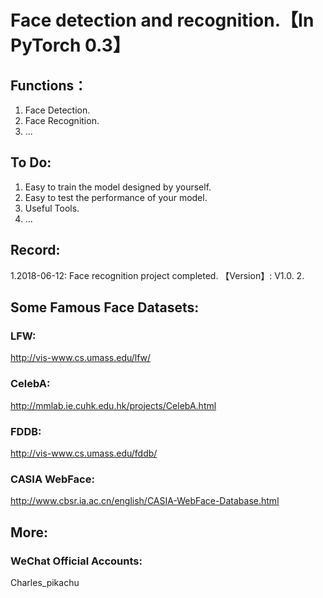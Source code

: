 # Face detection and recognition.【In PyTorch 0.3】


## Functions：
1. Face Detection.
2. Face Recognition.
3. ...


## To Do:
1. Easy to train the model designed by yourself.
2. Easy to test the performance of your model.
3. Useful Tools.
4. ...


## Record:
1.2018-06-12: Face recognition project completed. 【Version】: V1.0.
2.


## Some Famous Face Datasets:
### LFW:
http://vis-www.cs.umass.edu/lfw/  
### CelebA:
http://mmlab.ie.cuhk.edu.hk/projects/CelebA.html  
### FDDB:
http://vis-www.cs.umass.edu/fddb/  
### CASIA WebFace:
http://www.cbsr.ia.ac.cn/english/CASIA-WebFace-Database.html  


## More:
### WeChat Official Accounts:
Charles_pikachu
